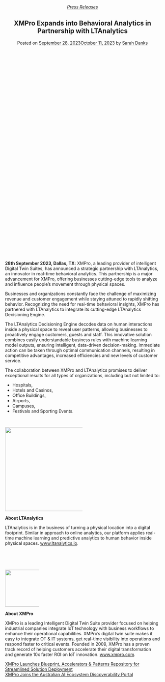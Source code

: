 <div class="large-9 col">
<article class="post-14151 post type-post status-publish format-standard has-post-thumbnail hentry category-press-releases tag-partner tag-press-release" id="post-14151">
<div class="article-inner">
<header class="entry-header">
<div class="entry-header-text entry-header-text-top text-center">
<h6 class="entry-category is-xsmall"><a href="https://xmpro.com/category/news/press-releases/" rel="category tag">Press Releases</a></h6><h1 class="entry-title">XMPro Expands into Behavioral Analytics in Partnership with LTAnalytics</h1><div class="entry-divider is-divider small"></div>
<div class="entry-meta uppercase is-xsmall">
<span class="posted-on">Posted on <a href="https://xmpro.com/xmpro-expands-into-behavioral-analytics-in-partnership-with-ltanalytics/" rel="bookmark"><time class="entry-date published" datetime="2023-09-28T19:25:56+00:00">September 28, 2023</time><time class="updated" datetime="2023-10-11T01:03:33+00:00">October 11, 2023</time></a></span> <span class="byline">by <span class="meta-author vcard"><a class="url fn n" href="https://xmpro.com/author/sarah/">Sarah Danks</a></span></span> </div>
</div>
</header>
<div class="entry-content single-page">
<div class="banner has-hover" id="banner-1760214463">
<div class="banner-inner fill">
<div class="banner-bg fill">
<div class="bg fill bg-fill"></div>
</div>
<div class="banner-layers container">
<div class="fill banner-link"></div>
<div class="text-box banner-layer x50 md-x50 lg-x50 y50 md-y50 lg-y50 res-text" id="text-box-1225935874">
<div class="text-box-content text dark">
<div class="text-inner text-center">
</div>
</div>
<style>
#text-box-1225935874 {
  width: 60%;
}
#text-box-1225935874 .text-box-content {
  font-size: 100%;
}
</style>
</div>
</div>
</div>
<style>
#banner-1760214463 {
  padding-top: 331px;
}
#banner-1760214463 .bg.bg-loaded {
  background-image: url(https://xmpro.com/wp-content/uploads/2023/09/MicrosoftTeams-image-59-1024x683.jpg);
}
#banner-1760214463 .bg {
  background-position: 46% 25%;
}
@media (min-width:550px) {
  #banner-1760214463 {
    padding-top: 785px;
  }
}
@media (min-width:850px) {
  #banner-1760214463 {
    padding-top: 600px;
  }
}
</style>
</div>
<div class="gap-element clearfix" id="gap-111330978" style="display:block; height:auto;">
<style>
#gap-111330978 {
  padding-top: 30px;
}
</style>
</div>
<p><strong>28th September 2023, Dallas, TX</strong>: XMPro, a leading provider of intelligent Digital Twin Suites, has announced a strategic partnership with LTAnalytics, an innovator in real-time behavioral analytics. This partnership is a major advancement for XMPro, offering businesses cutting-edge tools to analyze and influence people’s movement through physical spaces.</p>
<p style="font-weight: 400;">Businesses and organizations constantly face the challenge of maximizing revenue and customer engagement while staying attuned to rapidly shifting behavior. Recognizing the need for real-time behavioral insights, XMPro has partnered with LTAnalytics to integrate its cutting-edge LTAnalytics Decisioning Engine.</p>
<p style="font-weight: 400;">The LTAnalytics Decisioning Engine decodes data on human interactions inside a physical space to reveal user patterns, allowing businesses to proactively engage customers, guests and staff. This innovative solution combines easily understandable business rules with machine learning model outputs, ensuring intelligent, data-driven decision-making. Immediate action can be taken through optimal communication channels, resulting in competitive advantages, increased efficiencies and new levels of customer service.</p>
<p style="font-weight: 400;">The collaboration between XMPro and LTAnalytics promises to deliver exceptional results for all types of organizations, including but not limited to:</p>
<ul>
<li>Hospitals,</li>
<li>Hotels and Casinos,</li>
<li>Office Buildings,</li>
<li>Airports,</li>
<li>Campuses,</li>
<li>Festivals and Sporting Events.</li>
</ul>
<div class="text-center"><div class="is-divider divider clearfix"></div></div>
<div class="gap-element clearfix" id="gap-923266665" style="display:block; height:auto;">
<style>
#gap-923266665 {
  padding-top: 30px;
}
</style>
</div>
<div class="row" id="row-1894408470">
<div class="col small-12 large-12" id="col-1643753902">
<div class="col-inner">
<div class="img has-hover x md-x lg-x y md-y lg-y" id="image_175083417">
<div class="img-inner dark">
<img height="273" src="https://xmpro.com/wp-content/uploads/2023/09/LTAnalytics_horiz-1024x274.png" width="1020"/>

</div>
<style>
#image_175083417 {
  width: 100%;
}
@media (min-width:550px) {
  #image_175083417 {
    width: 50%;
  }
}
</style>
</div>
</div>
</div>
</div>
<p><strong>About LTAnalytics</strong></p>
<p>LTAnalytics is in the business of turning a physical location into a digital footprint. Similar in approach to online analytics, our platform applies real-time machine learning and predictive analytics to human behavior inside physical spaces. <a href="http://www.ltanalytics.io/">www.ltanalytics.io</a>.</p>
<div class="gap-element clearfix" id="gap-1585734031" style="display:block; height:auto;">
<style>
#gap-1585734031 {
  padding-top: 64px;
}
</style>
</div>
<div class="row" id="row-127640230">
<div class="col small-12 large-12" id="col-1628686758">
<div class="col-inner">
<div class="img has-hover x md-x lg-x y md-y lg-y" id="image_145155394">
<div class="img-inner dark">
<img height="120" src="https://xmpro.com/wp-content/uploads/2020/04/Blue-Logo.png" width="480"/>

</div>
<style>
#image_145155394 {
  width: 50%;
}
@media (min-width:550px) {
  #image_145155394 {
    width: 22%;
  }
}
</style>
</div>
</div>
</div>
</div>
<p><strong>About XMPro</strong></p>
<p>XMPro is a leading Intelligent Digital Twin Suite provider focused on helping industrial companies integrate IoT technology with business workflows to enhance their operational capabilities. XMPro’s digital twin suite makes it easy to integrate OT &amp; IT systems, get real-time visibility into operations and respond faster to critical events. Founded in 2009, XMPro has a proven track record of helping customers accelerate their digital transformation and generate 10x faster ROI on IoT innovation. <a href="https://www.xmpro.com/">www.xmpro.com</a>.</p>
<div class="blog-share text-center"><div class="is-divider medium"></div><div class="social-icons share-icons share-row relative"><a aria-label="Share on WhatsApp" class="icon button circle is-outline tooltip whatsapp show-for-medium" data-action="share/whatsapp/share" href="whatsapp://send?text=XMPro%20Expands%20into%20Behavioral%20Analytics%20in%20Partnership%20with%20LTAnalytics - https://xmpro.com/xmpro-expands-into-behavioral-analytics-in-partnership-with-ltanalytics/" title="Share on WhatsApp"><i class="icon-whatsapp"></i></a><a aria-label="Share on Facebook" class="icon button circle is-outline tooltip facebook" data-label="Facebook" href="https://www.facebook.com/sharer.php?u=https://xmpro.com/xmpro-expands-into-behavioral-analytics-in-partnership-with-ltanalytics/" onclick="window.open(this.href,this.title,'width=500,height=500,top=300px,left=300px'); return false;" rel="noopener nofollow" target="_blank" title="Share on Facebook"><i class="icon-facebook"></i></a><a aria-label="Share on Twitter" class="icon button circle is-outline tooltip twitter" href="https://twitter.com/share?url=https://xmpro.com/xmpro-expands-into-behavioral-analytics-in-partnership-with-ltanalytics/" onclick="window.open(this.href,this.title,'width=500,height=500,top=300px,left=300px'); return false;" rel="noopener nofollow" target="_blank" title="Share on Twitter"><i class="icon-twitter"></i></a><a aria-label="Email to a Friend" class="icon button circle is-outline tooltip email" href="/cdn-cgi/l/email-protection#ba85c9cfd8d0dfd9ce87e2f7eac8d59f888affc2cadbd4dec99f888ad3d4ced59f888af8dfd2dbccd3d5c8dbd69f888afbd4dbd6c3ced3d9c99f888ad3d49f888aeadbc8ced4dfc8c9d2d3ca9f888acdd3ced29f888af6eefbd4dbd6c3ced3d9c99cd8d5dec387f9d2dfd9d19f888aced2d3c99f888ad5cfce9f89fb9f888ad2cececac99f89fb9f88fc9f88fcc2d7cac8d594d9d5d79f88fcc2d7cac8d597dfc2cadbd4dec997d3d4ced597d8dfd2dbccd3d5c8dbd697dbd4dbd6c3ced3d9c997d3d497cadbc8ced4dfc8c9d2d3ca97cdd3ced297d6cedbd4dbd6c3ced3d9c99f88fc" rel="nofollow" title="Email to a Friend"><i class="icon-envelop"></i></a><a aria-label="Pin on Pinterest" class="icon button circle is-outline tooltip pinterest" href="https://pinterest.com/pin/create/button?url=https://xmpro.com/xmpro-expands-into-behavioral-analytics-in-partnership-with-ltanalytics/&amp;media=https://xmpro.com/wp-content/uploads/2023/09/MicrosoftTeams-image-59-1024x683.jpg&amp;description=XMPro%20Expands%20into%20Behavioral%20Analytics%20in%20Partnership%20with%20LTAnalytics" onclick="window.open(this.href,this.title,'width=500,height=500,top=300px,left=300px'); return false;" rel="noopener nofollow" target="_blank" title="Pin on Pinterest"><i class="icon-pinterest"></i></a><a aria-label="Share on LinkedIn" class="icon button circle is-outline tooltip linkedin" href="https://www.linkedin.com/shareArticle?mini=true&amp;url=https://xmpro.com/xmpro-expands-into-behavioral-analytics-in-partnership-with-ltanalytics/&amp;title=XMPro%20Expands%20into%20Behavioral%20Analytics%20in%20Partnership%20with%20LTAnalytics" onclick="window.open(this.href,this.title,'width=500,height=500,top=300px,left=300px'); return false;" rel="noopener nofollow" target="_blank" title="Share on LinkedIn"><i class="icon-linkedin"></i></a></div></div></div>
<nav class="navigation-post" id="nav-below" role="navigation">
<div class="flex-row next-prev-nav bt bb">
<div class="flex-col flex-grow nav-prev text-left">
<div class="nav-previous"><a href="https://xmpro.com/xmpro-launches-blueprint-accelerators-patterns-repository-for-streamlined-solution-deployment/" rel="prev"><span class="hide-for-small"><i class="icon-angle-left"></i></span> XMPro Launches Blueprint, Accelerators &amp; Patterns Repository for Streamlined Solution Deployment</a></div>
</div>
<div class="flex-col flex-grow nav-next text-right">
<div class="nav-next"><a href="https://xmpro.com/xmpro-joins-the-australian-ai-ecosystem-discoverability-portal/" rel="next">XMPro Joins the Australian AI Ecosystem Discoverability Portal <span class="hide-for-small"><i class="icon-angle-right"></i></span></a></div> </div>
</div>
</nav>
</div>
</article>
<div class="comments-area" id="comments">
</div>
</div>